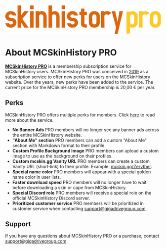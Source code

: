 ![MCSkinHistory PRO Logo](../../../images/prologo.png)

# About MCSkinHistory PRO

**[MCSkinHistory PRO](/pro)** is a membership subscription service for MCSkinHistory users. MCSkinHistory PRO was conceived in [2019](/help/meta/history) as a subscription service to offer new perks for users on the MCSkinHistory website. Over the years, new perks have been added to the service. The current price for the MCSkinHistory PRO membership is 20,00 € per year.

## Perks

MCSkinHistory PRO offers multiple perks for members. Click [here](/pro) to read more about the service.

* **No Banner Ads**
  PRO members will no longer see any banner ads across the entire MCSkinHistory website.
* **"About Me" section**
  PRO members can add a custom "About Me" section with Markdown format to their profile.
* **Custom Profile Background Image**
  PRO members can upload a custom image to use as the background on their profiles.
* **Custom mcskin.gg Vanity URL**
  PRO members can create a custom Vanity URL (short-link) to their profile. Example: [mcskin.gg/Zeryther](https://mcskin.gg/Zeryther).
* **Special name color**
  PRO members will appear with a special golden name color in user lists.
* **Faster download speed**
  PRO members will no longer have to wait before downloading a skin or cape from MCSkinHistory.
* **Special Discord role**
  PRO members will receive a special role on the official MCSkinHistory Discord server.
* **Prioritized customer service**
  PRO members will be prioritized in customer service when contacting [support@gigadrivegroup.com](mailto:support@gigadrivegroup.com).

## Support

If you have any questions about MCSkinHistory PRO or a purchase, contact [support@gigadrivegroup.com](mailto:support@gigadrivegroup.com).